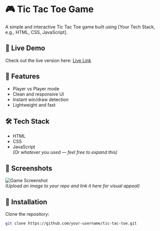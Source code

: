 # 🎮 Tic Tac Toe Game

A simple and interactive Tic Tac Toe game built using [Your Tech Stack, e.g., HTML, CSS, JavaScript].

## 🚀 Live Demo

Check out the live version here: [Live Link](https://your-live-link.com)

## 🧩 Features

- Player vs Player mode
- Clean and responsive UI
- Instant win/draw detection
- Lightweight and fast

## 🛠️ Tech Stack

- HTML
- CSS
- JavaScript  
*(Or whatever you used — feel free to expand this)*

## 📸 Screenshots

![Game Screenshot](screenshot.png)  
*(Upload an image to your repo and link it here for visual appeal)*

## 🔧 Installation

Clone the repository:

```bash
git clone https://github.com/your-username/tic-tac-toe.git
